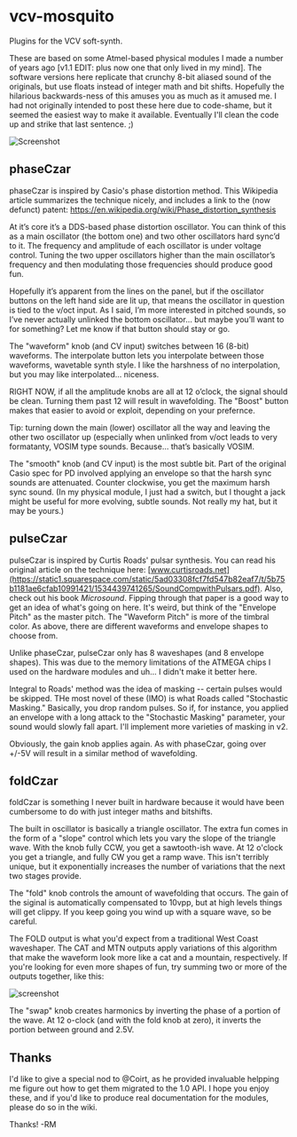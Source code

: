 # vcv-mosquito
Plugins for the VCV soft-synth.

These are based on some Atmel-based physical modules I made a number of years ago [v1.1 EDIT: plus now one that only lived in my mind].  The software versions here replicate that crunchy 8-bit aliased sound of the originals, but use floats instead of integer math and bit shifts.  Hopefully the hilarious backwards-ness of this amuses you as much as it amused me.  I had not originally intended to post these here due to code-shame, but it seemed the easiest way to make it available. Eventually I'll clean the code up and strike that last sentence.  ;)

![Screenshot](https://i.imgur.com/OoEBaw5.png)

## phaseCzar

phaseCzar is inspired by Casio's phase distortion method. This Wikipedia article summarizes the technique nicely, and includes a link to the (now defunct) patent:
https://en.wikipedia.org/wiki/Phase_distortion_synthesis

At it’s core it’s a DDS-based phase distortion oscillator. You can think of this as a main oscillator (the bottom one) and two other oscillators hard sync’d to it. The frequency and amplitude of each oscillator is under voltage control. Tuning the two upper oscillators higher than the main oscillator’s frequency and then modulating those frequencies should produce good fun.

Hopefully it’s apparent from the lines on the panel, but if the oscillator buttons on the left hand side are lit up, that means the oscillator in question is tied to the v/oct input. As I said, I’m more interested in pitched sounds, so I’ve never actually unlinked the bottom oscillator… but maybe you’ll want to for something? Let me know if that button should stay or go.

The "waveform" knob (and CV input) switches between 16 (8-bit) waveforms. The interpolate button lets you interpolate between those waveforms, wavetable synth style. I like the harshness of no interpolation, but you may like interpolated… niceness.

RIGHT NOW, if all the amplitude knobs are all at 12 o’clock, the signal should be clean. Turning them past 12 will result in wavefolding. The "Boost" button makes that easier to avoid or exploit, depending on your prefernce. 

Tip: turning down the main (lower) oscillator all the way and leaving the other two oscillator up (especially when unlinked from v/oct leads to very formatanty, VOSIM type sounds. Because… that’s basically VOSIM.

The "smooth" knob (and CV input) is the most subtle bit. Part of the original Casio spec for PD involved applying an envelope so that the harsh sync sounds are attenuated. Counter clockwise, you get the maximum harsh sync sound. (In my physical module, I just had a switch, but I thought a jack might be useful for more evolving, subtle sounds. Not really my hat, but it may be yours.)

## pulseCzar 

pulseCzar is inspired by Curtis Roads' pulsar synthesis.  You can read his original article on the technique here:
[www.curtisroads.net](https://static1.squarespace.com/static/5ad03308fcf7fd547b82eaf7/t/5b75b1181ae6cfab10991421/1534439741265/SoundCompwithPulsars.pdf).  Also, check out his book _Microsound_.  Fipping through that paper is a good way to get an idea of what's going on here.  It's weird, but think of the "Envelope Pitch" as the master pitch.  The "Waveform Pitch" is more of the timbral color.  As above, there are different waveforms and envelope shapes to choose from.

Unlike phaseCzar, pulseCzar only has 8 waveshapes (and 8 envelope shapes).  This was due to the memory limitations of the ATMEGA chips I used on the hardware modules and uh... I didn't make it better here.

Integral to Roads' method was the idea of masking -- certain pulses would be skipped.  THe most novel of these (IMO) is what Roads called "Stochastic Masking."  Basically, you drop random pulses.  So if, for instance, you applied an envelope with a long attack to the "Stochastic Masking" parameter, your sound would slowly fall apart.  I'll implement more varieties of masking in v2.

Obviously, the gain knob applies again.  As with phaseCzar, going over +/-5V will result in a similar method of wavefolding.

## foldCzar 

foldCzar is something I never built in hardware because it would have been cumbersome to do with just integer maths and bitshifts.

The built in oscillator is basically a triangle oscillator.  The extra fun comes in the form of a "slope" control which lets you vary the slope of the triangle wave.  With the knob fully CCW, you get a sawtooth-ish wave.  At 12 o'clock you get a triangle, and fully CW you get a ramp wave.  This isn't terribly unique, but it exponentially increases the number of variations that the next two stages provide.

The "fold" knob controls the amount of wavefolding that occurs.  The gain of the siginal is automatically compensated to 10vpp, but at high levels things will get clippy.  If you keep going you wind up with a square wave, so be careful.  

The FOLD output is what you'd expect from a traditional West Coast waveshaper.  The CAT and MTN outputs apply variations of this algorithm that make the waveform look more like a cat and a mountain, respectively.  If you're looking for even more shapes of fun, try summing two or more of the outputs together, like this:

![screenshot](https://i.imgur.com/SMW7poa.png)

The "swap" knob creates harmonics by inverting the phase of a portion of the wave.  At 12 o-clock (and with the fold knob at zero), it inverts the portion between ground and 2.5V.  

## Thanks

I'd like to give a special nod to @Coirt, as he provided invaluable helpping me figure out how to get them migrated to the 1.0 API.  I hope you enjoy these, and if you'd like to produce real documentation for the modules, please do so in the wiki.

Thanks!
-RM
